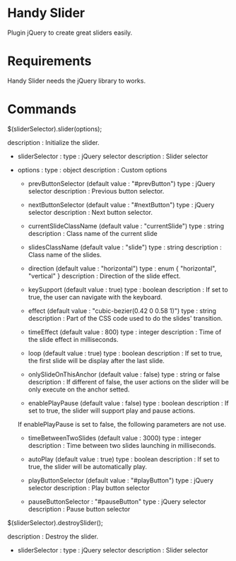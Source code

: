 Handy Slider
===========

Plugin jQuery to create great sliders easily.

Requirements
============

Handy Slider needs the jQuery library to works.

Commands
============

$(sliderSelector).slider(options);

description : Initialize the slider.

- sliderSelector :
	type : jQuery selector
	description : Slider selector

- options :
	type : object
	description : Custom options

	- prevButtonSelector (default value : "#prevButton")
		type : jQuery selector
		description : Previous button selector.

	- nextButtonSelector (default value : "#nextButton")
		type : jQuery selector
		description : Next button selector.

	- currentSlideClassName (default value : "currentSlide")
		type : string
		description : Class name of the current slide

	- slidesClassName (default value : "slide")
		type : string
		description : Class name of the slides.

	- direction (default value : "horizontal")
		type : enum { "horizontal", "vertical" }
		description : Direction of the slide effect.

	- keySupport (default value : true)
		type : boolean
		description : If set to true, the user can navigate with the keyboard.

	- effect (default value : "cubic-bezier(0.42 0 0.58 1)")
		type : string
		description : Part of the CSS code used to do the slides' transition.

	- timeEffect (default value : 800)
		type : integer
		description : Time of the slide effect in milliseconds.

	- loop (default value : true)
		type : boolean
		description : If set to true, the first slide will be display after the last slide.

	- onlySlideOnThisAnchor (default value : false)
		type : string or false
		description :  If different of false, the user actions on the slider will be only execute on the anchor setted.

	- enablePlayPause (default value : false)
		type : boolean
		description : If set to true, the slider will support play and pause actions.

	If enablePlayPause is set to false, the following parameters are not use. 

	- timeBetweenTwoSlides (default value : 3000)
		type : integer
		description : Time between two slides launching in milliseconds.

	- autoPlay (default value : true)
		type : boolean
		description : If set to true, the slider will be automatically play.

	- playButtonSelector (default value : "#playButton")
		type : jQuery selector
		description : Play button selector

	- pauseButtonSelector : "#pauseButton"
		type : jQuery selector
		description : Pause button selector


$(sliderSelector).destroySlider();

description : Destroy the slider.

- sliderSelector :
	type : jQuery selector
	description : Slider selector

